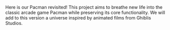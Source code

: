 Here is our Pacman revisited! This project aims to breathe new life into the classic arcade game Pacman while preserving its core functionality. We will add to this version a universe inspired by animated films from Ghiblis Studios.

